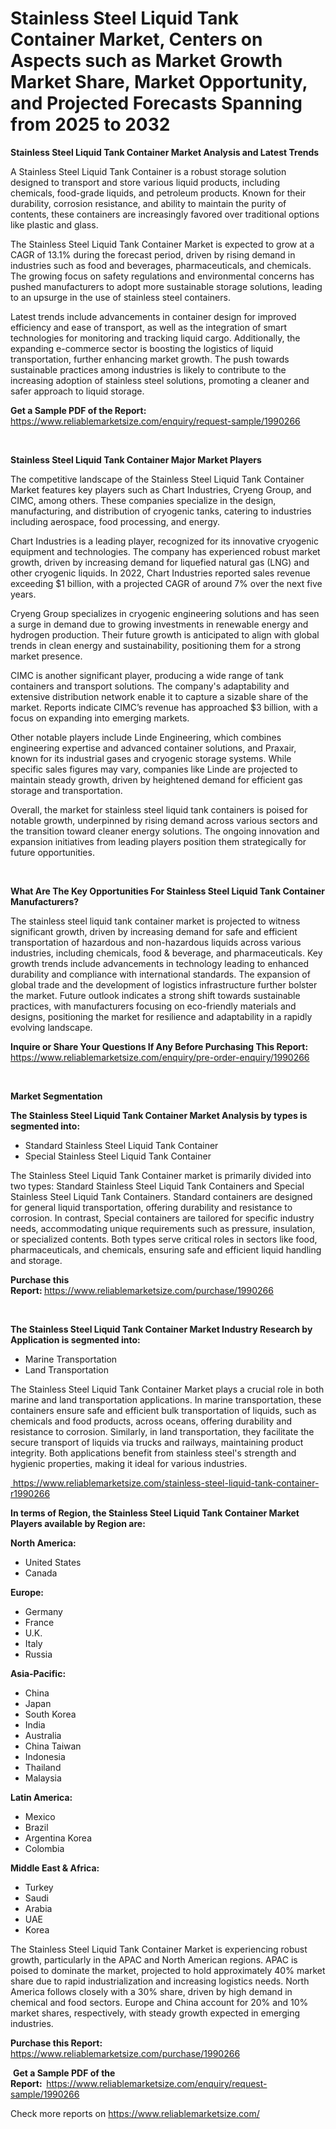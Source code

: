 <p><h1>Stainless Steel Liquid Tank Container Market, Centers on Aspects such as Market Growth Market Share, Market Opportunity, and Projected Forecasts Spanning from 2025 to 2032</h1></p><p><strong>Stainless Steel Liquid Tank Container Market Analysis and Latest Trends</strong></p>
<p><p>A Stainless Steel Liquid Tank Container is a robust storage solution designed to transport and store various liquid products, including chemicals, food-grade liquids, and petroleum products. Known for their durability, corrosion resistance, and ability to maintain the purity of contents, these containers are increasingly favored over traditional options like plastic and glass. </p><p>The Stainless Steel Liquid Tank Container Market is expected to grow at a CAGR of 13.1% during the forecast period, driven by rising demand in industries such as food and beverages, pharmaceuticals, and chemicals. The growing focus on safety regulations and environmental concerns has pushed manufacturers to adopt more sustainable storage solutions, leading to an upsurge in the use of stainless steel containers. </p><p>Latest trends include advancements in container design for improved efficiency and ease of transport, as well as the integration of smart technologies for monitoring and tracking liquid cargo. Additionally, the expanding e-commerce sector is boosting the logistics of liquid transportation, further enhancing market growth. The push towards sustainable practices among industries is likely to contribute to the increasing adoption of stainless steel solutions, promoting a cleaner and safer approach to liquid storage.</p></p>
<p><strong>Get a Sample PDF of the Report:&nbsp;</strong> <a href="https://www.reliablemarketsize.com/enquiry/request-sample/1990266?utm_campaign=2625&utm_medium=2&utm_source=Github&utm_content=ia&utm_term=31032025&utm_id=stainless-steel-liquid-tank-container">https://www.reliablemarketsize.com/enquiry/request-sample/1990266</a></p>
<p>&nbsp;</p>
<p><strong>Stainless Steel Liquid Tank Container Major Market Players</strong></p>
<p><p>The competitive landscape of the Stainless Steel Liquid Tank Container Market features key players such as Chart Industries, Cryeng Group, and CIMC, among others. These companies specialize in the design, manufacturing, and distribution of cryogenic tanks, catering to industries including aerospace, food processing, and energy.</p><p>Chart Industries is a leading player, recognized for its innovative cryogenic equipment and technologies. The company has experienced robust market growth, driven by increasing demand for liquefied natural gas (LNG) and other cryogenic liquids. In 2022, Chart Industries reported sales revenue exceeding $1 billion, with a projected CAGR of around 7% over the next five years.</p><p>Cryeng Group specializes in cryogenic engineering solutions and has seen a surge in demand due to growing investments in renewable energy and hydrogen production. Their future growth is anticipated to align with global trends in clean energy and sustainability, positioning them for a strong market presence.</p><p>CIMC is another significant player, producing a wide range of tank containers and transport solutions. The company's adaptability and extensive distribution network enable it to capture a sizable share of the market. Reports indicate CIMC’s revenue has approached $3 billion, with a focus on expanding into emerging markets.</p><p>Other notable players include Linde Engineering, which combines engineering expertise and advanced container solutions, and Praxair, known for its industrial gases and cryogenic storage systems. While specific sales figures may vary, companies like Linde are projected to maintain steady growth, driven by heightened demand for efficient gas storage and transportation.</p><p>Overall, the market for stainless steel liquid tank containers is poised for notable growth, underpinned by rising demand across various sectors and the transition toward cleaner energy solutions. The ongoing innovation and expansion initiatives from leading players position them strategically for future opportunities.</p></p>
<p>&nbsp;</p>
<p><strong>What Are The Key Opportunities For Stainless Steel Liquid Tank Container Manufacturers?</strong></p>
<p><p>The stainless steel liquid tank container market is projected to witness significant growth, driven by increasing demand for safe and efficient transportation of hazardous and non-hazardous liquids across various industries, including chemicals, food & beverage, and pharmaceuticals. Key growth trends include advancements in technology leading to enhanced durability and compliance with international standards. The expansion of global trade and the development of logistics infrastructure further bolster the market. Future outlook indicates a strong shift towards sustainable practices, with manufacturers focusing on eco-friendly materials and designs, positioning the market for resilience and adaptability in a rapidly evolving landscape.</p></p>
<p><strong>Inquire or Share Your Questions If Any Before Purchasing This Report:</strong> <a href="https://www.reliablemarketsize.com/enquiry/pre-order-enquiry/1990266?utm_campaign=2625&utm_medium=2&utm_source=Github&utm_content=ia&utm_term=31032025&utm_id=stainless-steel-liquid-tank-container">https://www.reliablemarketsize.com/enquiry/pre-order-enquiry/1990266</a></p>
<p>&nbsp;</p>
<p><strong>Market Segmentation</strong></p>
<p><strong>The Stainless Steel Liquid Tank Container Market Analysis by types is segmented into:</strong></p>
<p><ul><li>Standard Stainless Steel Liquid Tank Container</li><li>Special Stainless Steel Liquid Tank Container</li></ul></p>
<p><p>The Stainless Steel Liquid Tank Container market is primarily divided into two types: Standard Stainless Steel Liquid Tank Containers and Special Stainless Steel Liquid Tank Containers. Standard containers are designed for general liquid transportation, offering durability and resistance to corrosion. In contrast, Special containers are tailored for specific industry needs, accommodating unique requirements such as pressure, insulation, or specialized contents. Both types serve critical roles in sectors like food, pharmaceuticals, and chemicals, ensuring safe and efficient liquid handling and storage.</p></p>
<p><strong>Purchase this Report:&nbsp;</strong><a href="https://www.reliablemarketsize.com/purchase/1990266?utm_campaign=2625&utm_medium=2&utm_source=Github&utm_content=ia&utm_term=31032025&utm_id=stainless-steel-liquid-tank-container">https://www.reliablemarketsize.com/purchase/1990266</a></p>
<p>&nbsp;</p>
<p><strong>The Stainless Steel Liquid Tank Container Market Industry Research by Application is segmented into:</strong></p>
<p><ul><li>Marine Transportation</li><li>Land Transportation</li></ul></p>
<p><p>The Stainless Steel Liquid Tank Container Market plays a crucial role in both marine and land transportation applications. In marine transportation, these containers ensure safe and efficient bulk transportation of liquids, such as chemicals and food products, across oceans, offering durability and resistance to corrosion. Similarly, in land transportation, they facilitate the secure transport of liquids via trucks and railways, maintaining product integrity. Both applications benefit from stainless steel's strength and hygienic properties, making it ideal for various industries.</p></p>
<p><a href="https://www.reliablemarketsize.com/stainless-steel-liquid-tank-container-r1990266?utm_campaign=2625&utm_medium=2&utm_source=Github&utm_content=ia&utm_term=31032025&utm_id=stainless-steel-liquid-tank-container">&nbsp;https://www.reliablemarketsize.com/stainless-steel-liquid-tank-container-r1990266</a></p>
<p><strong>In terms of Region, the Stainless Steel Liquid Tank Container Market Players available by Region are:</strong></p>
<p>
    <p> <strong> North America: </strong>
        <ul>
            <li>United States</li>
            <li>Canada</li>
        </ul>
        </p> 
    <p> <strong> Europe: </strong>
        <ul>
            <li>Germany</li>
            <li>France</li>
            <li>U.K.</li>
            <li>Italy</li>
            <li>Russia</li>
        </ul>
        </p> 
    <p> <strong> Asia-Pacific: </strong>
        <ul>
            <li>China</li>
            <li>Japan</li>
            <li>South Korea</li>
            <li>India</li>
            <li>Australia</li>
            <li>China Taiwan</li>
            <li>Indonesia</li>
            <li>Thailand</li>
            <li>Malaysia</li>
        </ul>
        </p> 
    <p> <strong> Latin America: </strong>
        <ul>
            <li>Mexico</li>
            <li>Brazil</li>
            <li>Argentina Korea</li>
            <li>Colombia</li>
        </ul>
        </p> 
    <p> <strong> Middle East & Africa: </strong>
        <ul>
            <li>Turkey</li>
            <li>Saudi</li>
            <li>Arabia</li>
            <li>UAE</li>
            <li>Korea</li>
        </ul>
    </p>
    </p>
<p><p>The Stainless Steel Liquid Tank Container Market is experiencing robust growth, particularly in the APAC and North American regions. APAC is poised to dominate the market, projected to hold approximately 40% market share due to rapid industrialization and increasing logistics needs. North America follows closely with a 30% share, driven by high demand in chemical and food sectors. Europe and China account for 20% and 10% market shares, respectively, with steady growth expected in emerging industries.</p></p>
<p><strong>Purchase this Report: </strong><a href="https://www.reliablemarketsize.com/purchase/1990266?utm_campaign=2625&utm_medium=2&utm_source=Github&utm_content=ia&utm_term=31032025&utm_id=stainless-steel-liquid-tank-container">https://www.reliablemarketsize.com/purchase/1990266</a></p>
<p>&nbsp;<strong>Get a Sample PDF of the Report:&nbsp;&nbsp;</strong><a href="https://www.reliablemarketsize.com/enquiry/request-sample/1990266?utm_campaign=2625&utm_medium=2&utm_source=Github&utm_content=ia&utm_term=31032025&utm_id=stainless-steel-liquid-tank-container">https://www.reliablemarketsize.com/enquiry/request-sample/1990266</a></p>
<p><strong></strong></p>
<p>Check more reports on <a href="https://www.reliablemarketsize.com/?utm_campaign=2625&utm_medium=2&utm_source=Github&utm_content=ia&utm_term=31032025&utm_id=stainless-steel-liquid-tank-container">https://www.reliablemarketsize.com/</a></p>